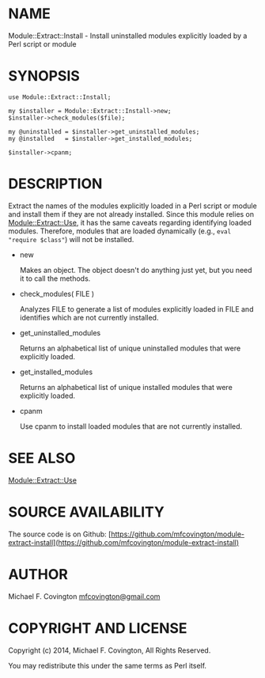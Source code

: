# NAME

Module::Extract::Install - Install uninstalled modules explicitly
loaded by a Perl script or module

# SYNOPSIS

    use Module::Extract::Install;

    my $installer = Module::Extract::Install->new;
    $installer->check_modules($file);

    my @uninstalled = $installer->get_uninstalled_modules;
    my @installed   = $installer->get_installed_modules;

    $installer->cpanm;

# DESCRIPTION

Extract the names of the modules explicitly loaded in a Perl script or
module and install them if they are not already installed. Since this
module relies on [Module::Extract::Use](https://metacpan.org/pod/Module::Extract::Use), it has
the same caveats regarding identifying loaded modules. Therefore,
modules that are loaded dynamically (e.g., `eval "require $class"`)
will not be installed.

- new

    Makes an object. The object doesn't do anything just yet, but you need
    it to call the methods.

- check\_modules( FILE )

    Analyzes FILE to generate a list of modules explicitly loaded in FILE
    and identifies which are not currently installed.

- get\_uninstalled\_modules

    Returns an alphabetical list of unique uninstalled modules that were
    explicitly loaded.

- get\_installed\_modules

    Returns an alphabetical list of unique installed modules that were
    explicitly loaded.

- cpanm

    Use cpanm to install loaded modules that are not currently installed.

# SEE ALSO

[Module::Extract::Use](https://metacpan.org/pod/Module::Extract::Use)

# SOURCE AVAILABILITY

The source code is on Github:
[https://github.com/mfcovington/module-extract-install](https://github.com/mfcovington/module-extract-install)

# AUTHOR

Michael F. Covington <mfcovington@gmail.com>

# COPYRIGHT AND LICENSE

Copyright (c) 2014, Michael F. Covington, All Rights Reserved.

You may redistribute this under the same terms as Perl itself.
